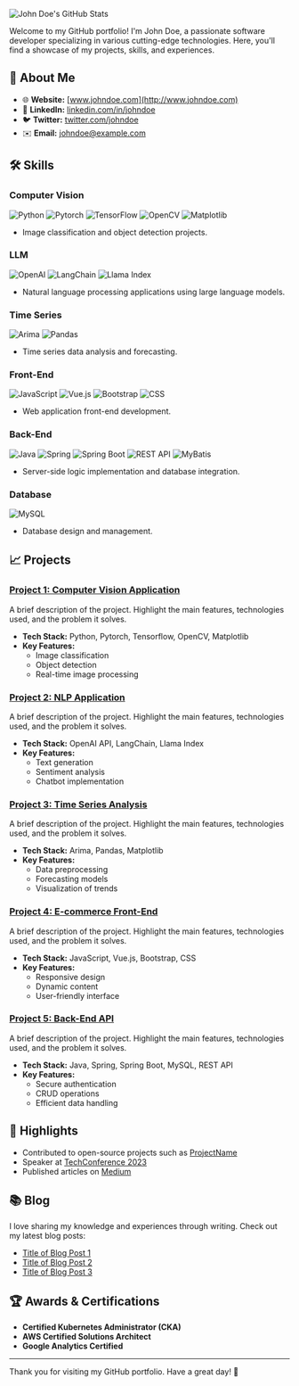 ![John Doe's GitHub Stats](https://github-readme-stats.vercel.app/api?username=jihyeon-yu&show_icons=true&theme=radical)

Welcome to my GitHub portfolio! I'm John Doe, a passionate software developer specializing in various cutting-edge technologies. Here, you'll find a showcase of my projects, skills, and experiences.

## 🚀 About Me

- 🌐 **Website:** [www.johndoe.com](http://www.johndoe.com)
- 💼 **LinkedIn:** [linkedin.com/in/johndoe](https://www.linkedin.com/in/johndoe)
- 🐦 **Twitter:** [twitter.com/johndoe](https://twitter.com/johndoe)
- ✉️ **Email:** johndoe@example.com

## 🛠️ Skills

### Computer Vision
![Python](https://img.shields.io/badge/Python-3776AB?style=flat&logo=python&logoColor=white)
![Pytorch](https://img.shields.io/badge/PyTorch-EE4C2C?style=flat&logo=pytorch&logoColor=white)
![TensorFlow](https://img.shields.io/badge/TensorFlow-FF6F00?style=flat&logo=tensorflow&logoColor=white)
![OpenCV](https://img.shields.io/badge/OpenCV-5C3EE8?style=flat&logo=opencv&logoColor=white)
![Matplotlib](https://img.shields.io/badge/Matplotlib-013243?style=flat&logo=matplotlib&logoColor=white)

- Image classification and object detection projects.

### LLM
![OpenAI](https://img.shields.io/badge/OpenAI-412991?style=flat&logo=openai&logoColor=white)
![LangChain](https://img.shields.io/badge/LangChain-008080?style=flat)
![Llama Index](https://img.shields.io/badge/Llama%20Index-FF5733?style=flat)

- Natural language processing applications using large language models.

### Time Series
![Arima](https://img.shields.io/badge/Arima-00FF00?style=flat)
![Pandas](https://img.shields.io/badge/Pandas-150458?style=flat&logo=pandas&logoColor=white)

- Time series data analysis and forecasting.

### Front-End
![JavaScript](https://img.shields.io/badge/JavaScript-F7DF1E?style=flat&logo=javascript&logoColor=black)
![Vue.js](https://img.shields.io/badge/Vue.js-4FC08D?style=flat&logo=vue.js&logoColor=white)
![Bootstrap](https://img.shields.io/badge/Bootstrap-563D7C?style=flat&logo=bootstrap&logoColor=white)
![CSS](https://img.shields.io/badge/CSS-1572B6?style=flat&logo=css3&logoColor=white)

- Web application front-end development.

### Back-End
![Java](https://img.shields.io/badge/Java-007396?style=flat&logo=java&logoColor=white)
![Spring](https://img.shields.io/badge/Spring-6DB33F?style=flat&logo=spring&logoColor=white)
![Spring Boot](https://img.shields.io/badge/Spring%20Boot-6DB33F?style=flat&logo=springboot&logoColor=white)
![REST API](https://img.shields.io/badge/REST%20API-005571?style=flat)
![MyBatis](https://img.shields.io/badge/MyBatis-E63232?style=flat&logo=mybatis&logoColor=white)

- Server-side logic implementation and database integration.

### Database
![MySQL](https://img.shields.io/badge/MySQL-4479A1?style=flat&logo=mysql&logoColor=white)

- Database design and management.

## 📈 Projects

### [Project 1: Computer Vision Application](https://github.com/johndoe/computer-vision-app)
A brief description of the project. Highlight the main features, technologies used, and the problem it solves.

- **Tech Stack:** Python, Pytorch, Tensorflow, OpenCV, Matplotlib
- **Key Features:**
  - Image classification
  - Object detection
  - Real-time image processing

### [Project 2: NLP Application](https://github.com/johndoe/nlp-app)
A brief description of the project. Highlight the main features, technologies used, and the problem it solves.

- **Tech Stack:** OpenAI API, LangChain, Llama Index
- **Key Features:**
  - Text generation
  - Sentiment analysis
  - Chatbot implementation

### [Project 3: Time Series Analysis](https://github.com/johndoe/time-series-analysis)
A brief description of the project. Highlight the main features, technologies used, and the problem it solves.

- **Tech Stack:** Arima, Pandas, Matplotlib
- **Key Features:**
  - Data preprocessing
  - Forecasting models
  - Visualization of trends

### [Project 4: E-commerce Front-End](https://github.com/johndoe/e-commerce-frontend)
A brief description of the project. Highlight the main features, technologies used, and the problem it solves.

- **Tech Stack:** JavaScript, Vue.js, Bootstrap, CSS
- **Key Features:**
  - Responsive design
  - Dynamic content
  - User-friendly interface

### [Project 5: Back-End API](https://github.com/johndoe/backend-api)
A brief description of the project. Highlight the main features, technologies used, and the problem it solves.

- **Tech Stack:** Java, Spring, Spring Boot, MySQL, REST API
- **Key Features:**
  - Secure authentication
  - CRUD operations
  - Efficient data handling

## 🌟 Highlights

- Contributed to open-source projects such as [ProjectName](https://github.com/projectname)
- Speaker at [TechConference 2023](https://www.techconference.com)
- Published articles on [Medium](https://medium.com/@johndoe)

## 📚 Blog

I love sharing my knowledge and experiences through writing. Check out my latest blog posts:

- [Title of Blog Post 1](https://medium.com/@johndoe/title-of-blog-post-1)
- [Title of Blog Post 2](https://medium.com/@johndoe/title-of-blog-post-2)
- [Title of Blog Post 3](https://medium.com/@johndoe/title-of-blog-post-3)

## 🏆 Awards & Certifications

- **Certified Kubernetes Administrator (CKA)**
- **AWS Certified Solutions Architect**
- **Google Analytics Certified**

---

Thank you for visiting my GitHub portfolio. Have a great day! 🚀

